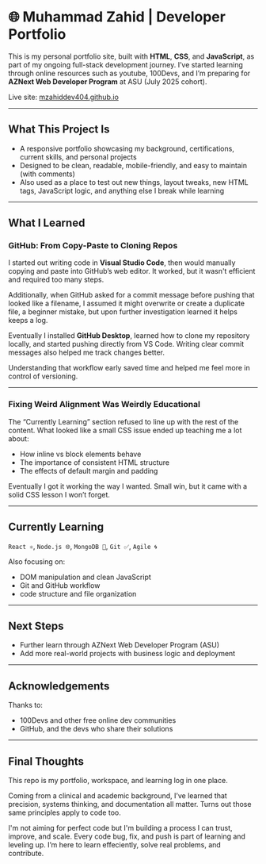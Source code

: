 # 🌐 Muhammad Zahid | Developer Portfolio

This is my personal portfolio site, built with **HTML**, **CSS**, and **JavaScript**, as part of my ongoing full-stack development journey. I’ve started learning through online resources such as youtube, 100Devs, and I’m preparing for **AZNext Web Developer Program** at ASU (July 2025 cohort).

Live site: [mzahiddev404.github.io](https://mzahiddev404.github.io)

---

## What This Project Is

- A responsive portfolio showcasing my background, certifications, current skills, and personal projects
- Designed to be clean, readable, mobile-friendly, and easy to maintain (with comments)
- Also used as a place to test out new things, layout tweaks, new HTML tags, JavaScript logic, and anything else I break while learning

---

## What I Learned

### GitHub: From Copy-Paste to Cloning Repos

I started out writing code in **Visual Studio Code**, then would manually copying and paste into GitHub’s web editor. It worked, but it wasn't efficient and required too many steps.

Additionally, when GitHub asked for a commit message before pushing that looked like a filename, I assumed it might overwrite or create a duplicate file, a beginner mistake, but upon further investigation learned it helps keeps a log.

Eventually I installed **GitHub Desktop**, learned how to clone my repository locally, and started pushing directly from VS Code. Writing clear commit messages also helped me track changes better.

Understanding that workflow early saved time and helped me feel more in control of versioning.

---

### Fixing Weird Alignment Was Weirdly Educational

The “Currently Learning” section refused to line up with the rest of the content. What looked like a small CSS issue ended up teaching me a lot about:

- How inline vs block elements behave
- The importance of consistent HTML structure
- The effects of default margin and padding

Eventually I got it working the way I wanted. Small win, but it came with a solid CSS lesson I won’t forget.

---

## Currently Learning

`React ⚛️`, `Node.js 🌐`, `MongoDB 🍃`, `Git ✅`, `Agile 🌀`

Also focusing on:

- DOM manipulation and clean JavaScript
- Git and GitHub workflow
- code structure and file organization

---

## Next Steps

- Further learn through AZNext Web Developer Program (ASU)
- Add more real-world projects with business logic and deployment

---

## Acknowledgements

Thanks to:

- 100Devs and other free online dev communities
- GitHub, and the devs who share their solutions

---

## Final Thoughts

This repo is my portfolio, workspace, and learning log in one place.

Coming from a clinical and academic background, I’ve learned that precision, systems thinking, and documentation all matter. Turns out those same principles apply to code too.

I'm not aiming for perfect code but I'm building a process I can trust, improve, and scale. Every code bug, fix, and push is part of learning and leveling up. I’m here to learn effeciently, solve real problems, and contribute.
